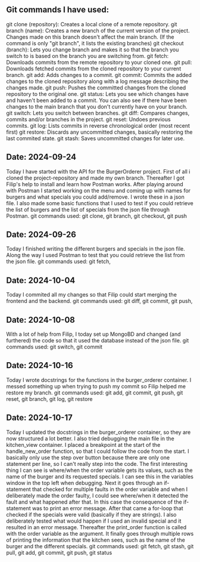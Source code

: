 
## Git commands I have used:
git clone (repository): Creates a local clone of a remote repository.
git branch (name): Creates a new branch of the current version of the project. Changes made on this branch doesn't affect the main branch. (If the command is only "git branch", it lists the existing branches)
git checkout (branch): Lets you change branch and makes it so that the branch you switch to is based on the branch you are switching from.
git fetch: Downloads commits from the remote repository to your cloned one.
git pull: Downloads fetched commits from the cloned repository to your current branch.
git add: Adds changes to a commit.
git commit: Commits the added changes to the cloned repository along with a log message describing the changes made.
git push: Pushes the committed changes from the cloned repository to the original one.
git status: Lets you see which changes have and haven't been added to a commit. You can also see if there have been changes to the main branch that you don't currently have on your branch.
git switch: Lets you switch between branches.
git diff: Compares changes, commits and/or branches in the project.
git reset: Undoes previous commits.
git log: Lists commits in reverse chronological order (most recent first)
git restore: Discards any uncommitted changes, basically restoring the last commited state.
git stash: Saves uncommitted changes for later use.


## Date: 2024-09-24
Today I have started with the API for the BurgerOrderer project. First of all i cloned the project-repository and made my own branch. Thereafter I got Filip's help to install and learn how Postman works. After playing around with Postman I started working on the menu and coming up with names for burgers and what specials you could add/remove. I wrote these in a json file. I also made some basic functions that I used to test if you could retrieve the list of burgers and the list of specials from the json file through Postman.
git commands used: git clone, git branch, git checkout, git push

## Date: 2024-09-26
Today I finished writing the different burgers and specials in the json file. Along the way I used Postman to test that you could retrieve the list from the json file.
git commands used: git fetch, 

## Date: 2024-10-04
Today I commited all my changes so that Filip could start merging the frontend and the backend.
git commands used: git diff, git commit, git push, 

## Date: 2024-10-08
With a lot of help from Filip, I today set up MongoBD and changed (and furthered) the code so that it used the database instead of the json file. 
git commands used: git switch, git commit

## Date: 2024-10-16
Today I wrote docstrings for the functions in the burger_orderer container. I messed something up when trying to push my commit so Filip helped me restore my branch.
git commands used: git add, git commit, git push, git reset, git branch, git log, git restore

## Date: 2024-10-17
Today I updated the docstrings in the burger_orderer container, so they are now structured a lot better. I also tried debugging the main file in the kitchen_view container. I placed a breakpoint at the start of the handle_new_order function, so that I could follow the code from the start. I basically only use the step over button because there are only one statement per line, so I can't really step into the code. The first interesting thing I can see is where/when the order variable gets its values, such as the name of the burger and its requested specials. I can see this in the variables window in the top left when debugging. Next it goes through an if-statement that checked for multiple faults in the order variable and when I deliberately made the order faulty, I could see where/when it detected the fault and what happened after that. In this case the consequence of the if-statement was to print an error message. After that came a for-loop that checked if the specials were valid (basically if they are strings). I also deliberately tested what would happen if I used an invalid special and it resulted in an error message. Thereafter the print_order function is called with the order variable as the argument. It finally goes through multiple rows of printing the information that the kitchen sees, such as the name of the burger and the different specials.
git commands used: git fetch, git stash, git pull, git add, git commit, git push, git status
